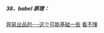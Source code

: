 ##### 38、babel 原理：
[网易出品的---这个可能基础一些](https://juejin.cn/post/7078482623387402271#heading-1)
[看不懂](https://juejin.cn/post/6844903956905197576)